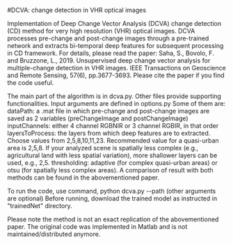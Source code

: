#DCVA: change detection in VHR optical images

Implementation of Deep Change Vector Analysis (DCVA) change detection (CD) method for very high resolution (VHR) optical images. DCVA processes
pre-change and post-change images through a pre-trained network and extracts bi-temporal deep features for subsequent processing in CD framework.
For details, please read the paper:
Saha, S., Bovolo, F. and Bruzzone, L., 2019. Unsupervised deep change vector analysis for multiple-change detection in VHR images. IEEE Transactions on Geoscience and Remote Sensing, 57(6), pp.3677-3693.
Please cite the paper if you find the code useful.

The main part of the algorithm is in dcva.py. Other files provide supporting functionalities. 
Input arguments are defined in options.py
Some of them are:
dataPath: a .mat file in which pre-change and post-change images are saved as 2 variables (preChangeImage and postChangeImage)
inputChannels: either 4 channel RGBNIR or 3 channel RGBIR, in that order
layersToProcess: the layers from which deep features are to extracted. Choose values from 2,5,8,10,11,23. Recommended value for 
a quasi-urban area is 2,5,8. If your analyzed scene is spatially less complex (e.g., agricultural land with less spatial variation),
more shallower layers can be used, e.g., 2,5. 
thresholding: adaptive (for complex quasi-urban areas) or otsu (for spatially less complex areas). A comparison of result with both methods
can be found in the abovementioned paper. 

To run the code, use command, python dcva.py --path <dataPath> (other arguments are optional)
Before running, download the trained model as instructed in "trainedNet" directory.

Please note the method is not an exact replication of the abovementioned paper. The original code was implemented in Matlab and is not maintained/distributed anymore.

